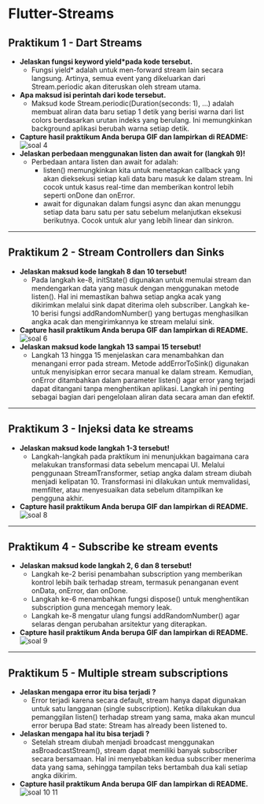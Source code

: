 # Flutter-Streams

## Praktikum 1 - Dart Streams
- **Jelaskan fungsi keyword yield*pada kode tersebut.**
  - Fungsi yield* adalah untuk men-forward stream lain secara langsung. Artinya, semua event yang dikeluarkan dari Stream.periodic akan diteruskan oleh stream utama.
- **Apa maksud isi perintah dari kode tersebut.**
   - Maksud kode Stream.periodic(Duration(seconds: 1), ...) adalah membuat aliran data baru setiap 1 detik yang berisi warna dari list colors berdasarkan urutan indeks yang berulang. Ini memungkinkan background aplikasi berubah warna setiap detik.
- **Capture hasil praktikum Anda berupa GIF dan lampirkan di README:**  
   ![soal 4](https://github.com/user-attachments/assets/67df5f96-9e76-4a12-b183-78967cd9cca0)
- **Jelaskan perbedaan menggunakan listen dan await for (langkah 9)!**
  - Perbedaan antara listen dan await for adalah:
    - listen() memungkinkan kita untuk menetapkan callback yang akan dieksekusi setiap kali data baru masuk ke dalam stream. Ini cocok untuk kasus real-time dan memberikan kontrol lebih seperti onDone dan onError.
    - await for digunakan dalam fungsi async dan akan menunggu setiap data baru satu per satu sebelum melanjutkan eksekusi berikutnya. Cocok untuk alur yang lebih linear dan sinkron.

---

## Praktikum 2 - Stream Controllers dan Sinks
- **Jelaskan maksud kode langkah 8 dan 10 tersebut!**
  - Pada langkah ke-8, initState() digunakan untuk memulai stream dan mendengarkan data yang masuk dengan menggunakan metode listen(). Hal ini memastikan bahwa setiap angka acak yang dikirimkan melalui sink dapat diterima oleh subscriber. Langkah ke-10 berisi fungsi addRandomNumber() yang bertugas menghasilkan angka acak dan mengirimkannya ke stream melalui sink.
- **Capture hasil praktikum Anda berupa GIF dan lampirkan di README.**
  ![soal 6](https://github.com/user-attachments/assets/01f2c604-e63c-4cc6-ab47-2b47af9ed077)
- **Jelaskan maksud kode langkah 13 sampai 15 tersebut!**
  - Langkah 13 hingga 15 menjelaskan cara menambahkan dan menangani error pada stream. Metode addErrorToSink() digunakan untuk menyisipkan error secara manual ke dalam stream. Kemudian, onError ditambahkan dalam parameter listen() agar error yang terjadi dapat ditangani tanpa menghentikan aplikasi. Langkah ini penting sebagai bagian dari pengelolaan aliran data secara aman dan efektif.

---

## Praktikum 3 - Injeksi data ke streams
- **Jelaskan maksud kode langkah 1-3 tersebut!**
  - Langkah-langkah pada praktikum ini menunjukkan bagaimana cara melakukan transformasi data sebelum mencapai UI. Melalui penggunaan StreamTransformer, setiap angka dalam stream diubah menjadi kelipatan 10. Transformasi ini dilakukan untuk memvalidasi, memfilter, atau menyesuaikan data sebelum ditampilkan ke pengguna akhir. 
- **Capture hasil praktikum Anda berupa GIF dan lampirkan di README.**
  ![soal 8](https://github.com/user-attachments/assets/60ce510f-e3fa-426c-818c-5487917c1424)
  
---

## Praktikum 4 - Subscribe ke stream events
- **Jelaskan maksud kode langkah 2, 6 dan 8 tersebut!**
  - Langkah ke-2 berisi penambahan subscription yang memberikan kontrol lebih baik terhadap stream, termasuk penanganan event onData, onError, dan onDone.
  - Langkah ke-6 menambahkan fungsi dispose() untuk menghentikan subscription guna mencegah memory leak.
  - Langkah ke-8 mengatur ulang fungsi addRandomNumber() agar selaras dengan perubahan arsitektur yang diterapkan.
- **Capture hasil praktikum Anda berupa GIF dan lampirkan di README.**
  ![soal 9](https://github.com/user-attachments/assets/3cca26d0-c723-4d85-a54b-b3df31568611)
  
---

## Praktikum 5 - Multiple stream subscriptions
- **Jelaskan mengapa error itu bisa terjadi ?**
  - Error terjadi karena secara default, stream hanya dapat digunakan untuk satu langganan (single subscription). Ketika dilakukan dua pemanggilan listen() terhadap stream yang sama, maka akan muncul error berupa Bad state: Stream has already been listened to.
- **Jelaskan mengapa hal itu bisa terjadi ?**
  - Setelah stream diubah menjadi broadcast menggunakan asBroadcastStream(), stream dapat memiliki banyak subscriber secara bersamaan. Hal ini menyebabkan kedua subscriber menerima data yang sama, sehingga tampilan teks bertambah dua kali setiap angka dikirim.
- **Capture hasil praktikum Anda berupa GIF dan lampirkan di README.**
  ![soal 10 11](https://github.com/user-attachments/assets/490ecf07-a0d3-430a-93f8-faa26a284787)



  






